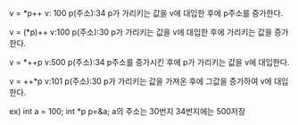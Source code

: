 v = *p++   v: 100  p(주소):34
p가 가리키는 값을 v에 대입한 후에 p주소를 증가한다.

v = (*p)++  v:100  p(주소):30 
p가 가리키는 값을 v에 대입한 후에 가리키는 값을 증가한다.

v = *++p   v:500  p(주소):34
p주소를 증가시킨 후에 p가 가리키는 값을 v에 대입한다.

v = ++*p  v:101  p(주소):30
p가 가리키는 값을 가져온 후에 그값을 증가하여 v에 대입한다.

ex) int a = 100;
int *p
p=&a; a의 주소는 30번지
      34번지에는 500저장
